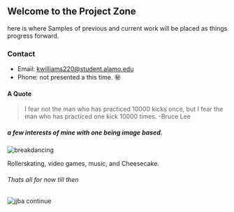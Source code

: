 ## Welcome to the Project Zone
here is where Samples of previous and current work will be placed as things progress forward.




### Contact
- Email: kwilliams220@student.alamo.edu
- Phone: not presented a this time. :secret:
 
 
 

#### A Quote 

>I fear not the man who has practiced 10000 kicks once, but I fear the man who has practiced one kick 10000 times.
> -Bruce Lee


##### a few interests of mine with one being image based.

![breakdancing](http://rs101.pbsrc.com/albums/m44/stinkybean4150/Air-RaveWindmillcombo.gif~c200)

Rollerskating, video games, music, and Cheesecake.



###### Thats all for now till then




![jjba continue](http://vignette3.wikia.nocookie.net/undertale-au/images/e/ef/To_Be_Continued.png/revision/latest?cb=20161217020814)
